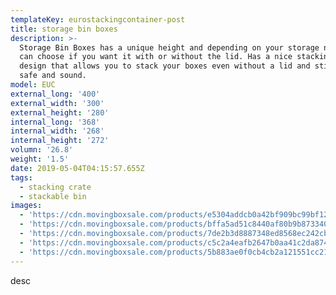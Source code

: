 ```yaml
---
templateKey: eurostackingcontainer-post
title: storage bin boxes
description: >-
  Storage Bin Boxes has a unique height and depending on your storage needs you
  can choose if you want it with or without the lid. Has a nice stacking height
  design that allows you to stack your boxes even without a lid and still have
  safe and sound.
model: EUC
external_long: '400'
external_width: '300'
external_height: '280'
internal_long: '368'
internal_width: '268'
internal_height: '272'
volumn: '26.8'
weight: '1.5'
date: 2019-05-04T04:15:57.655Z
tags:
  - stacking crate
  - stackable bin
images:
  - 'https://cdn.movingboxsale.com/products/e5304addcb0a42bf909bc99bf1215859.jpg'
  - 'https://cdn.movingboxsale.com/products/bffa5ad51c8440af80b9b8733405e08d.jpg'
  - 'https://cdn.movingboxsale.com/products/7de2b3d8887348ed8568ec242cb1dd0f.jpg'
  - 'https://cdn.movingboxsale.com/products/c5c2a4eafb2647b0aa41c2da874dc95e.jpg'
  - 'https://cdn.movingboxsale.com/products/5b883ae0f0cb4cb2a121551cc210ac39.jpg'
---
```

desc
